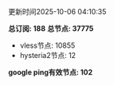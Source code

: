 更新时间2025-10-06 04:10:35

**总订阅: 188**
**总节点: 37775**
- vless节点: 10855
- hysteria2节点: 12

**google ping有效节点: 102**
